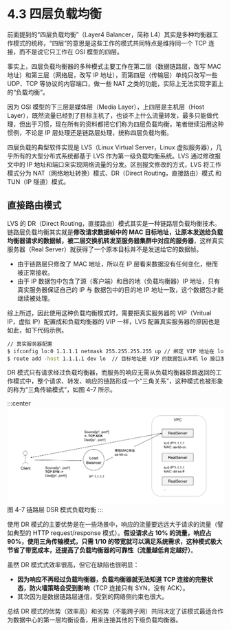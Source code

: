 # 4.3 四层负载均衡

前面提到的“四层负载均衡”（Layer4 Balancer，简称 L4）其实是多种均衡器工作模式的统称，“四层”的意思是这些工作的模式共同特点是维持同一个 TCP 连接，而不是说它只工作在 OSI 模型的四层。

事实上，四层负载均衡器的多种模式主要工作在第二层（数据链路层，改写 MAC 地址）和第三层（网络层，改写 IP 地址），而第四层（传输层）单纯只改写一些 UDP、TCP 等协议的内容端口，做一些 NAT 之类的功能，实际上无法实现字面上的“负载均衡”。

因为 OSI 模型的下三层是媒体层（Media Layer），上四层是主机层（Host Layer），既然流量已经到了目标主机了，也谈不上什么流量转发，最多只能做代理，但出于习惯，现在所有的资料都把它们称为四层负载均衡。笔者继续沿用这种惯例，不论是 IP 层处理还是链路层处理，统称四层负载均衡。

四层负载的典型软件实现是 LVS（Linux Virtual Server，Linux 虚拟服务器），几乎所有的大型分布式系统都基于 LVS 作为第一级负载均衡系统。LVS 通过修改报文中的 IP 地址和端口来实现网络流量的分发。区别报文修改的方式，LVS 将工作模式分为 NAT（网络地址转换）模式、DR（Direct Routing，直接路由）模式 和 TUN（IP 隧道）模式。

## 直接路由模式

LVS 的 DR（Direct Routing，直接路由）模式其实是一种链路层负载均衡技术。链路层负载均衡其实就是**修改请求数据帧中的 MAC 目标地址，让原本发送给负载均衡器请求的数据帧，被二层交换机转发至服务器集群中对应的服务器**，这样真实服务器（Real Server）就获得了一个原本目标并不是发送给它的数据帧。

- 由于链路层只修改了 MAC 地址，所以在 IP 层看来数据没有任何变化，继而被正常接收。
- 由于 IP 数据包中包含了源（客户端）和目的地（负载均衡器）IP 地址，只有真实服务器保证自己的 IP 与 数据包中的目的地 IP 地址一致，这个数据包才能继续被处理。

综上所述，因此使用这种负载均衡模式时，需要把真实服务器的 VIP（Vritual IP，虚拟 IP）配置成和负载均衡器的 VIP 一样，LVS 配置真实服务器的原因也是如此，如下代码示例。

```bash
// 真实服务器配置
$ ifconfig lo:0 1.1.1.1 netmask 255.255.255.255 up // 绑定 VIP 地址在 lo 接口上才能收到目标地址为 VIP 的包。
$ route add -host 1.1.1.1 dev lo  // 目标地址是 VIP 的数据包从本机 lo 接口发送出去
```

DR 模式只有请求经过负载均衡器，而服务的响应无需从负载均衡器原路返回的工作模式中，整个请求、转发、响应的链路形成一个“三角关系”，这种模式也被形象的称为“三角传输模式”，如图 4-7 所示。

:::center
  ![](../assets/balancer4-dsr.svg)<br/>
 图 4-7 链路层 DSR 模式负载均衡
:::

使用 DR 模式的主要优势是在一些场景中，响应的流量要远远大于请求的流量（譬如典型的 HTTP request/response 模式）。**假设请求占 10% 的流量，响应占 90%，使用三角传输模式，只需 1/10 的带宽就可以满足系统需求，这种模式极大节省了带宽成本，还提高了负载均衡器的可靠性（流量越低肯定越好）**。

虽然 DR 模式式效率很高，但它在缺陷也很明显：
- **因为响应不再经过负载均衡器，负载均衡器就无法知道 TCP 连接的完整状态，防火墙策略会受到影响**（TCP 连接只有 SYN，没有 ACK）。
- 其次因为是数据链路层通信，受到的网络侧约束也很大。

总结 DR 模式的优势（效率高）和劣势（不能跨子网）共同决定了该模式最适合作为数据中心的第一层均衡设备，用来连接其他的下级负载均衡器。
